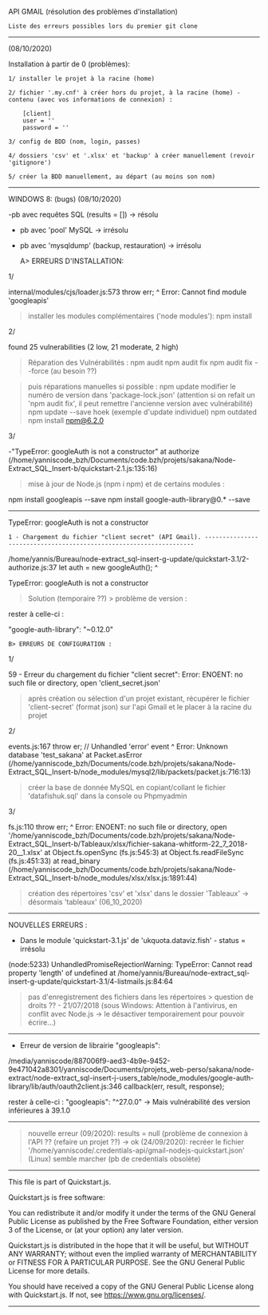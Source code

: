 API GMAIL (résolution des problèmes d'installation)

	Liste des erreurs possibles lors du premier git clone



******************************************


(08/10/2020)

Installation à partir de 0 (problèmes):

	1/ installer le projet à la racine (home) 

	2/ fichier '.my.cnf' à créer hors du projet, à la racine (home) - contenu (avec vos informations de connexion) :

		[client]
		user = ''
		password = ''

	3/ config de BDD (nom, login, passes)

	4/ dossiers 'csv' et '.xlsx' et 'backup' à créer manuellement (revoir 'gitignore')

	5/ créer la BDD manuellement, au départ (au moins son nom)





*****************************************

WINDOWS 8: (bugs) (08/10/2020)

-pb avec requêtes SQL (results = [])	-> résolu

- pb avec 'pool' MySQL	-> irrésolu

- pb avec 'mysqldump' (backup, restauration)	-> irrésolu


    A> ERREURS D'INSTALLATION:

1/

internal/modules/cjs/loader.js:573
    throw err;     ^
Error: Cannot find module 'googleapis'

>installer les modules complémentaires ('node modules'):
npm install


2/

found 25 vulnerabilities (2 low, 21 moderate, 2 high)

>Réparation des Vulnérabilités :
npm audit
npm audit fix
npm audit fix --force (au besoin ??)

>puis réparations manuelles si possible :
npm update
modifier le numéro de version dans 'package-lock.json' (attention si on refait un 'npm audit fix', il peut remettre l'ancienne version avec vulnérabilité)
npm update --save hoek (exemple d'update individuel)
npm outdated
npm install npm@6.2.0


3/

-"TypeError: googleAuth is not a constructor"
 at authorize (/home/yanniscode_bzh/Documents/code.bzh/projets/sakana/Node-Extract_SQL_Insert-b/quickstart-2.1.js:135:16)

> mise à jour de Node.js (npm i npm) et de certains modules :

npm install googleapis --save
npm install google-auth-library@0.* --save

******************

TypeError: googleAuth is not a constructor


    1 - Chargement du fichier "client secret" (API Gmail). -------------------------------------------------------------------
/home/yannis/Bureau/node-extract_sql-insert-g-update/quickstart-3.1/2-authorize.js:37
    let auth = new googleAuth();
               ^

TypeError: googleAuth is not a constructor

> Solution (temporaire ??) > problème de version :

rester à celle-ci :

"google-auth-library": "~0.12.0"




    B> ERREURS DE CONFIGURATION :


1/

59 - Erreur du chargement du fichier "client secret": Error: ENOENT: no such file or directory, open 'client_secret.json'

> après création ou sélection d'un projet existant, récupérer le fichier 'client-secret' (format json) sur l'api Gmail et le placer à la racine du projet


2/

events.js:167
      throw er; // Unhandled 'error' event
      ^
Error: Unknown database 'test_sakana'
    at Packet.asError (/home/yanniscode_bzh/Documents/code.bzh/projets/sakana/Node-Extract_SQL_Insert-b/node_modules/mysql2/lib/packets/packet.js:716:13)

> créer la base de donnée MySQL en copiant/collant le fichier 'datafishuk.sql' dans la console ou Phpmyadmin


3/

fs.js:110
    throw err;
    ^
Error: ENOENT: no such file or directory, open '/home/yanniscode_bzh/Documents/code.bzh/projets/sakana/Node-Extract_SQL_Insert-b/Tableaux/xlsx/fichier-sakana-whitform-22_7_2018-20__1.xlsx'
    at Object.fs.openSync (fs.js:545:3)
    at Object.fs.readFileSync (fs.js:451:33)
    at read_binary (/home/yanniscode_bzh/Documents/code.bzh/projets/sakana/Node-Extract_SQL_Insert-b/node_modules/xlsx/xlsx.js:1891:44)

> création des répertoires 'csv' et 'xlsx' dans le dossier 'Tableaux' -> désormais 'tableaux' (06_10_2020)



**************************************

NOUVELLES ERREURS :

- Dans le module 'quickstart-3.1.js' de 'ukquota.dataviz.fish' - status = irrésolu

(node:5233) UnhandledPromiseRejectionWarning: TypeError: Cannot read property 'length' of undefined
    at /home/yannis/Bureau/node-extract_sql-insert-g-update/quickstart-3.1/4-listmails.js:84:64

> pas d'enregistrement des fichiers dans les répertoires > question de droits ?? - 21/07/2018 (sous Windows: Attention à l'antivirus, en conflit avec Node.js -> le désactiver temporairement pour pouvoir écrire...)

**********

- Erreur de version de librairie "googleapis":

/media/yanniscode/887006f9-aed3-4b9e-9452-9e471042a8301/yanniscode/Documents/projets_web-perso/sakana/node-extract/node-extract_sql-insert-j-users_table/node_modules/google-auth-library/lib/auth/oauth2client.js:346
        callback(err, result, response);


rester à celle-ci :
"googleapis": "^27.0.0" -> Mais vulnérabilité des version inférieures à 39.1.0

***

> nouvelle erreur (09/2020): results = null (problème de connexion à l'API ?? (refaire un projet ??) -> ok (24/09/2020): recréer le fichier '/home/yanniscode/.credentials-api/gmail-nodejs-quickstart.json' (Linux) semble marcher (pb de credentials obsolète)





-------------------------------------------------------------------------------------------------------------------------------------------------------


This file is part of Quickstart.js.


Quickstart.js is free software: 

You can redistribute it and/or modify
it under the terms of the GNU General Public License as published by
the Free Software Foundation, either version 3 of the License, or
(at your option) any later version.

Quickstart.js is distributed in the hope that it will be useful,
but WITHOUT ANY WARRANTY; without even the implied warranty of
MERCHANTABILITY or FITNESS FOR A PARTICULAR PURPOSE.  See the
GNU General Public License for more details.


You should have received a copy of the GNU General Public License
along with Quickstart.js.  If not, see <https://www.gnu.org/licenses/>.


---------------------------------------------------------------------------------------------------------------------------------------------------------









